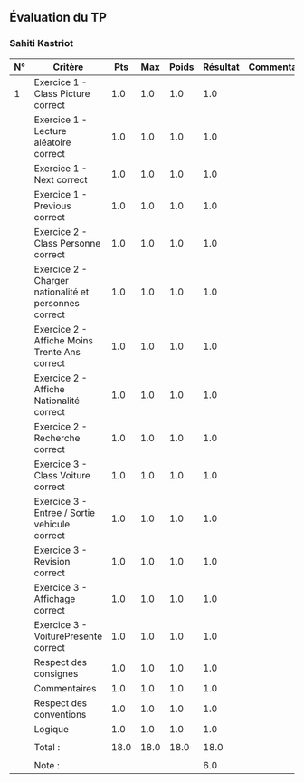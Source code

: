 ## Évaluation du TP ### Sahiti Kastriot| N° | Critère | Pts | Max | Poids | Résultat | Commentaires ||----|---------|--------|-----|------|-------|--------------|| 1 | Exercice 1 - Class Picture correct | 1.0 | 1.0 | 1.0 | 1.0 |  | |  | Exercice 1 - Lecture aléatoire correct | 1.0 | 1.0 | 1.0 | 1.0 |  | |  | Exercice 1 - Next correct | 1.0 | 1.0 | 1.0 | 1.0 |  | |  | Exercice 1 - Previous correct | 1.0 | 1.0 | 1.0 | 1.0 |  | |  | Exercice 2 - Class Personne correct | 1.0 | 1.0 | 1.0 | 1.0 |  | |  | Exercice 2 - Charger nationalité et personnes correct | 1.0 | 1.0 | 1.0 | 1.0 |  | |  | Exercice 2 - Affiche Moins Trente Ans correct | 1.0 | 1.0 | 1.0 | 1.0 |  | |  | Exercice 2 - Affiche Nationalité correct | 1.0 | 1.0 | 1.0 | 1.0 |  | |  | Exercice 2 - Recherche correct | 1.0 | 1.0 | 1.0 | 1.0 |  | |  | Exercice 3 - Class Voiture correct | 1.0 | 1.0 | 1.0 | 1.0 |  | |  | Exercice 3 - Entree / Sortie  vehicule correct | 1.0 | 1.0 | 1.0 | 1.0 |  | |  | Exercice 3 - Revision correct | 1.0 | 1.0 | 1.0 | 1.0 |  | |  | Exercice 3 - Affichage correct | 1.0 | 1.0 | 1.0 | 1.0 |  | |  | Exercice 3 - VoiturePresente correct | 1.0 | 1.0 | 1.0 | 1.0 |  | |  | Respect des consignes | 1.0 | 1.0 | 1.0 | 1.0 |  | |  | Commentaires | 1.0 | 1.0 | 1.0 | 1.0 |  | |  | Respect des conventions | 1.0 | 1.0 | 1.0 | 1.0 |  | |  | Logique | 1.0 | 1.0 | 1.0 | 1.0 |  | |  |  |  |  |  |  |  | |  | Total : | 18.0 | 18.0 | 18.0 | 18.0 |  | |  |  |  |  |  |  |  | |  | Note : |  |  |  | 6.0 |  | 